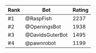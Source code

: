 Rank|Bot|Rating
---|---|---
#1|@RaspFish|2237
#2|@OpeningsBot|1938
#3|@DavidsGuterBot|1495
#4|@pawnrobot|1199
